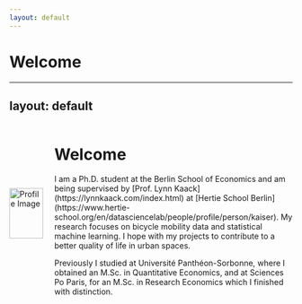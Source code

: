 ```yaml
---
layout: default
---
```

# Welcome


---
layout: default
---

<div style="display: flex; align-items: center;">
    <img src="assets/KaiserSilke_profil.JPG" alt="Profile Image" width="60" height="90" style="margin-right: 20px;">
    <div>
        <h1>Welcome</h1>
        <p>
            I am a Ph.D. student at the Berlin School of Economics and am being supervised by
            [Prof. Lynn Kaack](https://lynnkaack.com/index.html) at [Hertie School Berlin](https://www.hertie-school.org/en/datasciencelab/people/profile/person/kaiser).
            My research focuses on bicycle mobility data and statistical machine learning. I hope with my projects
            to contribute to a better quality of life in urban spaces.
        </p>
        <p>
            Previously I studied at Université Panthéon-Sorbonne, where I obtained an M.Sc. in Quantitative Economics,
            and at Sciences Po Paris, for an M.Sc. in Research Economics which I finished with distinction.
        </p>
    </div>
</div>




